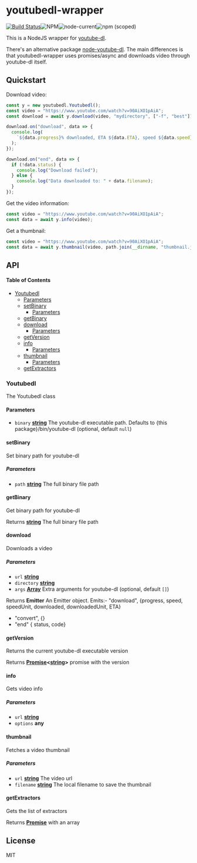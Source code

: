 # youtubedl-wrapper

[![Build Status](https://travis-ci.com/Corollarium/youtubedl-wrapper.svg?branch=master)](https://travis-ci.com/Corollarium/youtubedl-wrapper)![NPM](https://img.shields.io/npm/l/@corollarium/youtubedl-wrapper)![node-current](https://img.shields.io/node/v/@corollarium/youtubedl-wrapper)![npm (scoped)](https://img.shields.io/npm/v/@corollarium/youtubedl-wrapper)

This is a NodeJS wrapper for [youtube-dl](http://rg3.github.com/youtube-dl/).

There's an alternative package [node-youtube-dl](https://github.com/przemyslawpluta/node-youtube-dl/). The main differences is that youtubedl-wrapper uses promises/async and downloads video through youtube-dl itself.

## Quickstart

Download video:

```js
const y = new youtubedl.Youtubedl();
const video = "https://www.youtube.com/watch?v=90AiXO1pAiA";
const download = await y.download(video, "mydirectory", ["-f", "best"]);

download.on("download", data => {
  console.log(
    `${data.progress}% downloaded, ETA ${data.ETA}, speed ${data.speed}${data.speedUnit}, downloaded bytes ${data.downloaded}${data.downloadedUnit}`
  );
});

download.on("end", data => {
  if (!data.status) {
    console.log("Download failed");
  } else {
    console.log("Data downloaded to: " + data.filename);
  }
});
```

Get the video information:

```js
const video = "https://www.youtube.com/watch?v=90AiXO1pAiA";
const data = await y.info(video);
```

Get a thumbnail:

```js
const video = "https://www.youtube.com/watch?v=90AiXO1pAiA";
const data = await y.thumbnail(video, path.join(__dirname, "thumbnail.jpg"));
```

## API

<!-- Generated by documentation.js. Update this documentation by updating the source code. -->

#### Table of Contents

- [Youtubedl](#youtubedl)
  - [Parameters](#parameters)
  - [setBinary](#setbinary)
    - [Parameters](#parameters-1)
  - [getBinary](#getbinary)
  - [download](#download)
    - [Parameters](#parameters-2)
  - [getVersion](#getversion)
  - [info](#info)
    - [Parameters](#parameters-3)
  - [thumbnail](#thumbnail)
    - [Parameters](#parameters-4)
  - [getExtractors](#getextractors)

### Youtubedl

The Youtubedl class

#### Parameters

- `binary` **[string](https://developer.mozilla.org/docs/Web/JavaScript/Reference/Global_Objects/String)** The youtube-dl executable path. Defaults to {this package}/bin/youtube-dl (optional, default `null`)

#### setBinary

Set binary path for youtube-dl

##### Parameters

- `path` **[string](https://developer.mozilla.org/docs/Web/JavaScript/Reference/Global_Objects/String)** The full binary file path

#### getBinary

Get binary path for youtube-dl

Returns **[string](https://developer.mozilla.org/docs/Web/JavaScript/Reference/Global_Objects/String)** The full binary file path

#### download

Downloads a video

##### Parameters

- `url` **[string](https://developer.mozilla.org/docs/Web/JavaScript/Reference/Global_Objects/String)**
- `directory` **[string](https://developer.mozilla.org/docs/Web/JavaScript/Reference/Global_Objects/String)**
- `args` **[Array](https://developer.mozilla.org/docs/Web/JavaScript/Reference/Global_Objects/Array)** Extra arguments for youtube-dl (optional, default `[]`)

Returns **Emitter** An Emitter object. Emits:- "download", {progress, speed, speedUnit, downloaded, downloadedUnit, ETA}

- "convert", {}
- "end" { status, code}

#### getVersion

Returns the current youtube-dl executable version

Returns **[Promise](https://developer.mozilla.org/docs/Web/JavaScript/Reference/Global_Objects/Promise)&lt;[string](https://developer.mozilla.org/docs/Web/JavaScript/Reference/Global_Objects/String)>** promise with the version

#### info

Gets video info

##### Parameters

- `url` **[string](https://developer.mozilla.org/docs/Web/JavaScript/Reference/Global_Objects/String)**
- `options` **any**

#### thumbnail

Fetches a video thumbnail

##### Parameters

- `url` **[string](https://developer.mozilla.org/docs/Web/JavaScript/Reference/Global_Objects/String)** The video url
- `filename` **[string](https://developer.mozilla.org/docs/Web/JavaScript/Reference/Global_Objects/String)** The local filename to save the thumbnail

#### getExtractors

Gets the list of extractors

Returns **[Promise](https://developer.mozilla.org/docs/Web/JavaScript/Reference/Global_Objects/Promise)** with an array

## License

MIT
